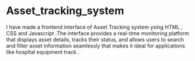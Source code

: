 # Asset_tracking_system
I have made a frontend interface of Asset Tracking system ysing HTML , CSS and Javascript .The interface provides a real-time monitoring platform that displays asset details, tracks their status, and allows users to search and filter asset information seamlessly that makes it ideal for applications like hospital equipment track .
